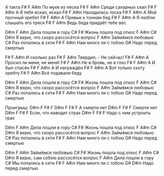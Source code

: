4 такта
F#     F        A#m
  По муке из песка
F#       F        A#m
  Среди сахарных скал
F#     F    A#m    A
  Я тебя искал, искал
F#     F       A#m
  Находилась тоска
F#      F       A#m  A
  Мой прочный хребет
F#          F     A#m  A
  Привык к тоннам бед
F#      F        A#m    A
  Я люблю слышать его треск
         F#      F       A#m
  Ведь беда придаёт тебе вес


D#m  F         A#m
  Дела пошли в гору
           C#        F#
  Жизнь пошла под откос
     F          A#m       C#      D#m
  Я верю, что скоро рассосётся вопрос
      F      A#m
  Займёмся любовью
         C#
  Раз попались в сети
F#      F         A#m
  Нам много ли с тобою
        G#
  Надо перед смертью


F#    F     A#m
  И сколько раз
F#           F     A#m
  Твердил, - Не сейчас!
F#    F       A#m       A
  Просил ли меня, не меня!
F#       F           A#m
  Не в бровь, не в глаз
F#   F     A#m A
  И был спасëн
F#   F     A#m A
  И награждён
F#     F        A#m     A
  Вот только скоту хребту
F#       F       A#m
  Всё подавали беду



D#m  F         A#m
  Дела пошли в гору
           C#        F#
  Жизнь пошла под откос
     F          A#m       C#      D#m
  Я верю, что скоро рассосётся вопрос
      F      A#m
  Займёмся любовью
         C#
  Раз попались в сети
F#      F         A#m
  Нам много ли с тобою
        G#
  Надо перед смертью

Проигрыш:  D#m F F# F
D#m F         F#   F
    А смерти нет
D#m F        F#    F
    Смерти нет
D#m          F            F#  F
    Если, что наводит страх
D#m          F             F#  F
    Надо с ним устроить трах


D#m  F         A#m
  Дела пошли в гору
           C#       F#
  Жизнь пошла под откос
     F         A#m        C#      D#m
  Я верю, что скоро рассосётся вопрос
      F       A#m
  Займёмся любовью
         C#
  Раз попались в сети
F#      F          A#m
  Нам много ли с тобою
        G#
  Надо перед смертью


D#m  F         A#m
  Займёмся любовью
           C#       F#
  Жизнь пошла под откос
     F          A#m      C#      D#m
  Я верю, сам собою рассосётся вопрос
     F          A#m
  Дела пошли в гору
        C#
  Мы попались в сети
F#      F          A#m
  Нам много ли с тобою
        G#         D#m
  Надо перед смертью